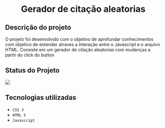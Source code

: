 <h1 align="center">Gerador de citação aleatorias</h1>

<h2>Descrição do projeto</h2>
<p>O projeto foi desenvolvido com o objetivo de aprofundar conhecimentos com objetivo de entender atraves a interação entre o Javascript e o arquivo HTML. Consiste em um gerador de citação aleatorias com mudanças a partir do click do button</p>

<h2>Status do Projeto</h2>
<p align="left">
<img loading="lazy" src="http://img.shields.io/static/v1?label=STATUS&message=DESENVOLVIDO&color=GREEN&style=for-the-badge"/>
</p>

<h2>Tecnologias utilizadas</h2>

- ``CSS 3``
- ``HTML 5``
- ``Javascript``
